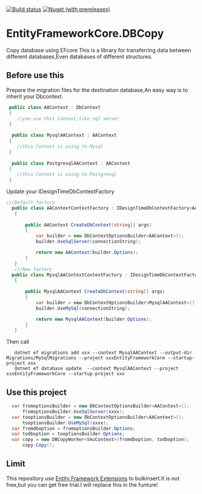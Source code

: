 
[![Build status](https://dev.azure.com/windylulu/EntityFrameworkCore.DBCopy/_apis/build/status/EntityFrameworkCore.DBCopy-ASP.NET%20Core-CI)](https://dev.azure.com/windylulu/EntityFrameworkCore.DBCopy/_build/latest?definitionId=1)
[![Nuget (with prereleases)](https://img.shields.io/nuget/vpre/EntityFrameworkCore.DBCopy?label=EntityFrameworkCore.DBCopy)](https://www.nuget.org/packages/EntityFrameworkCore.DBCopy)
# EntityFrameworkCore.DBCopy
Copy database using EFcore
This is a library for transferring data between different databases,Even databases of different structures.
## Before use this

Prepare the migration files for the destination database,An easy way is to inherit your Dbcontext.

```C#
 public class AAContext : DbContext
 {
    //you use this Context,like sql server
 }
 
  public class MysqlAAContext : AAContext
 {
    //this Context is using to Mysql
 }
 
  public class PostgresqlAAContext : AAContext
 {
    //this Context is using to Postgresql
 }
 ```
 Update your IDesignTimeDbContextFactory <br>
 ```C#
 ///Default factory
   public class AAContextContextFactory : IDesignTimeDbContextFactory<AAContext>
    {
     
        public AAContext CreateDbContext(string[] args)
        {
            var builder = new DbContextOptionsBuilder<AAContext>();
            builder.UseSqlServer(connectionString);

            return new AAContext(builder.Options);
        }
    }
    ///New factory
   public class MysqlAAContextContextFactory : IDesignTimeDbContextFactory<MysqlAAContext>
    {
     
        public MysqlAAContext CreateDbContext(string[] args)
        {
            var builder = new DbContextOptionsBuilder<MysqlAAContext>();
            builder.UseMySql(connectionString);

            return new MysqlAAContext(builder.Options);
        }
    }
 ```
 
Then call
 ```
    dotnet ef migrations add xxx --context MysqlAAContext --output-dir Migrations/MySqlMigrations --project xxxEntityFrameworkCore --startup-project xxx
    dotnet ef database update  --context MysqlAAContext --project xxxEntityFrameworkCore --startup-project xxx
 ```
## Use this project
 ```C#
   var fromoptionsBuilder = new DbContextOptionsBuilder<AAContext>();
       fromoptionsBuilder.UseSqlServer(xxxx);
   var tooptionsBuilder = new DbContextOptionsBuilder<AAContext>();
       tooptionsBuilder.UseMySql(xxxx);
   var fromdboption = fromoptionsBuilder.Options;
   var todboption = tooptionsBuilder.Options;
   var copy = new DBCopyWorker<SkuContext>(fromdboption, todboption);
       copy.Copy();
```
## Limit
This repository use [Entity Framework Extensions](https://entityframework-extensions.net/?z=github&y=entityframework-plus)
to bulkinsert.It is not free,but you can get free trial.I will replace this in the funture!
